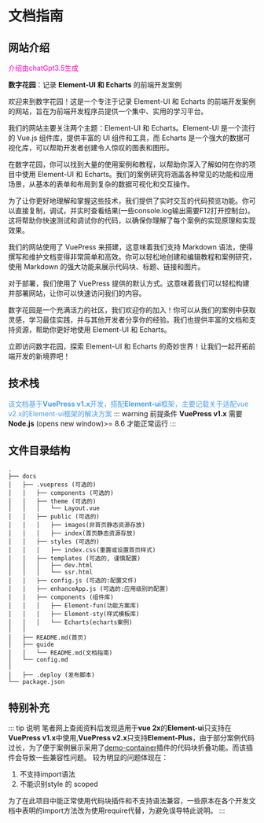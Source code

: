 # 文档指南

## 网站介绍
<font style="color: #FF00BB">介绍由chatGpt3.5生成</font>

**数字花园**：记录 **Element-UI 和 Echarts** 的前端开发案例

欢迎来到数字花园！这是一个专注于记录 Element-UI 和 Echarts 的前端开发案例的网站，旨在为前端开发程序员提供一个集中、实用的学习平台。

我们的网站主要关注两个主题：Element-UI 和 Echarts。Element-UI 是一个流行的 Vue.js 组件库，提供丰富的 UI 组件和工具，而 Echarts 是一个强大的数据可视化库，可以帮助开发者创建令人惊叹的图表和图形。

在数字花园，你可以找到大量的使用案例和教程，以帮助你深入了解如何在你的项目中使用 Element-UI 和 Echarts。我们的案例研究将涵盖各种常见的功能和应用场景，从基本的表单和布局到复杂的数据可视化和交互操作。

为了让你更好地理解和掌握这些技术，我们提供了实时交互的代码预览功能。你可以直接复制，调试，并实时查看结果(一些console.log输出需要F12打开控制台)。这将帮助你快速测试和调试你的代码，以确保你理解了每个案例的实现原理和实现效果。

我们的网站使用了 VuePress 来搭建，这意味着我们支持 Markdown 语法，使得撰写和维护文档变得非常简单和高效。你可以轻松地创建和编辑教程和案例研究，使用 Markdown 的强大功能来展示代码块、标题、链接和图片。

对于部署，我们使用了 VuePress 提供的默认方式。这意味着我们可以轻松构建并部署网站，让你可以快速访问我们的内容。

数字花园是一个充满活力的社区，我们欢迎你的加入！你可以从我们的案例中获取灵感，学习最佳实践，并与其他开发者分享你的经验。我们也提供丰富的文档和支持资源，帮助你更好地使用 Element-UI 和 Echarts。

立即访问数字花园，探索 Element-UI 和 Echarts 的奇妙世界！让我们一起开拓前端开发的新境界吧！

## 技术栈

<font color=#4c9feb size=''>该文档基于**VuePress v1.x**开发，搭配**Element-ui**框架，主要记载关于适配vue v2.x的Element-ui框架的解决方案</font>
::: warning 前提条件
**VuePress v1.x** 需要 **Node.js** (opens new window)>= 8.6 才能正常运行
:::

<!-- 除此之外，还展示一些插件的使用案例，参考[插件](./plugin) -->

## 文件目录结构
```
.
├── docs
│   ├── .vuepress (可选的)
│   │   ├── components (可选的)
│   │   ├── theme (可选的)
│   │   │   └── Layout.vue
│   │   ├── public (可选的)
│   │   │   ├── images(非首页静态资源存放)
│   │   │   ├── index(首页静态资源存放)
│   │   ├── styles (可选的)
│   │   │   ├── index.css(重置或设置首页样式)
│   │   ├── templates (可选的, 谨慎配置)
│   │   │   ├── dev.html
│   │   │   └── ssr.html
│   │   ├── config.js (可选的:配置文件)
│   │   ├── enhanceApp.js (可选的:应用级别的配置)
│   │   ├── components (组件库)
│   │   │   ├── Element-fun(功能方案库)
│   │   │   ├── Element-sty(样式模板库)
│   │   │   └── Echarts(echarts案例)
│   │ 
│   ├── README.md(首页)
│   ├── guide
│   │   └── README.md(文档指南)
│   └── config.md
│
│   ├── .deploy (发布脚本)
└── package.json
```
## 特别补充
::: tip 说明
笔者网上查阅资料后发现适用于**vue 2x**的**Element-ui**只支持在**VuePress v1.x**中使用,**VuePress v2.x**只支持**Element-Plus**，由于部分案例代码过长，为了便于案例展示采用了[demo-container](https://docs.chenjianhui.site/vuepress-plugin-demo-container/zh/)插件的代码块折叠功能。而该插件会导致一些兼容性问题。
较为明显的问题体现在：
1. 不支持import语法
2. 不能识别style 的 scoped

为了在此项目中能正常使用代码块插件和不支持语法兼容，一些原本在各个开发文档中表明的import方法改为使用require代替，为避免误导特此说明。
:::

